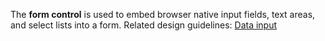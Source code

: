 The **form control** is used to embed browser native input fields, text areas, and select lists into a form. Related design guidelines: [Data input](design-guidelines/usage-and-behavior/data-input)
